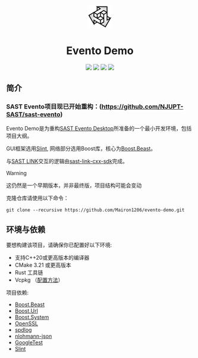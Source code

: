 <div align=center>
    <img width=64 src="app_icon.svg">
</div>

<h1 align=center>Evento Demo</h1>

<p align="center">
    <img src="https://img.shields.io/badge/license-MIT-blue.svg">
    <img src="https://img.shields.io/badge/gui-slint-blueviolet">
    <img src="https://img.shields.io/badge/lang-C%2B%2B20-yellow.svg">
    <img src="https://img.shields.io/badge/platform-windows%20%7C%20macos%20%7C%20linux-lightgreen.svg">
</p>

## 简介

### SAST Evento项目现已开始重构：(https://github.com/NJUPT-SAST/sast-evento)

Evento Demo是为重构[SAST Evento Desktop](https://github.com/NJUPT-SAST/SAST-Evento-Desktop)所准备的一个最小开发环境，包括项目大纲。

GUI框架选用[Slint](https://slint.dev/), 网络部分选用Boost库，核心为[Boost.Beast](https://www.boost.org/doc/libs/1_85_0/libs/beast/doc/html/index.html)。

与[SAST LINK](https://github.com/NJUPT-SAST/sast-link-backend)交互的逻辑由[sast-link-cxx-sdk](https://github.com/Serein207/sast-link-cxx-sdk)完成。

> [!WARNING]
>
> 这仍然是一个早期版本，并非最终版，项目结构可能会变动

克隆仓库请使用以下命令：
```shell
git clone --recursive https://github.com/Mairon1206/evento-demo.git
```

## 环境与依赖
要想构建该项目，请确保你已配置好以下环境:

- 支持C++20或更高版本的编译器
- CMake 3.21 或更高版本
- Rust 工具链
- Vcpkg （<a href="./HowToUseVcpkg.md">配置方法</a>）

项目依赖:

- [Boost.Beast](https://github.com/boostorg/beast)
- [Boost.Url](https://github.com/boostorg/url)
- [Boost.System](https://github.com/boostorg/system)
- [OpenSSL](https://github.com/openssl/openssl)
- [spdlog](https://github.com/gabime/spdlog)
- [nlohmann-json](https://github.com/nlohmann/json)
- [GoogleTest](https://github.com/google/googletest)
- [Slint](https://github.com/slint-ui/slint)